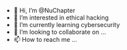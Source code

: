- 👋 Hi, I’m @NuChapter
- 👀 I’m interested in ethical hacking
- 🌱 I’m currently learning cybersecurity
- 💞️ I’m looking to collaborate on ...
- 📫 How to reach me ...

<!---
NuChapter/NuChapter is a ✨ special ✨ repository because its `README.md` (this file) appears on your GitHub profile.
You can click the Preview link to take a look at your changes.
--->
